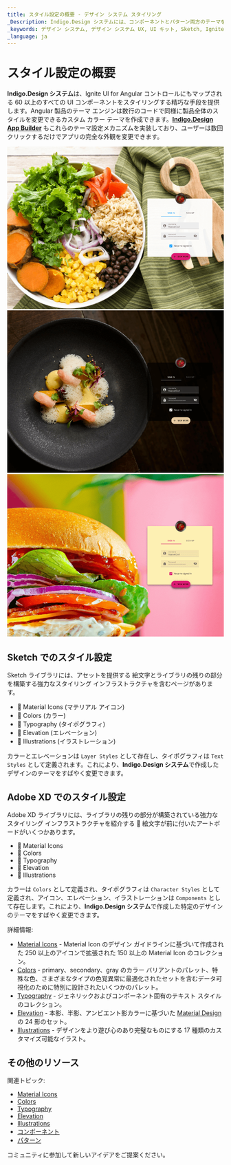 ```yaml
---
title: スタイル設定の概要 - デザイン システム スタイリング
_Description: Indigo.Design システムには、コンポーネントとパターン両方のテーマを定義するために必要な項目がすべて含まれます。
_keywords: デザイン システム, デザイン システム UX, UI キット, Sketch, Ignite UI for Angular, Sketch to Angular, Angular, Angular デザイン システム, Sketch からコードをエクスポート, Angular 用のデザイン キット, Sketch HTML, Sketch to HTML, Sketch UI キット
_language: ja
---
```


# スタイル設定の概要

**Indigo.Design システム**は、Ignite UI for Angular コントロールにもマップされる 60 以上のすべての UI コンポーネントをスタイリングする精巧な手段を提供します。Angular 製品のテーマ エンジンは数行のコードで同様に製品全体のスタイルを変更できるカスタム カラー テーマを作成できます。[**Indigo.Design App Builder**](../appbuilder/app-builder-overview.md) もこれらのテーマ設定メカニズムを実装しており、ユーザーは数回クリックするだけでアプリの完全な外観を変更できます。

<img class="responsive-img" src="../images/theme_overview_default.png" />

<img class="responsive-img" src="../images/theme_overview_dark.png" />

<img class="responsive-img" src="../images/theme_overview_vibrant.png" />

## Sketch でのスタイル設定

Sketch ライブラリには、アセットを提供する  絵文字とライブラリの残りの部分を構築する強力なスタイリング インフラストラクチャを含むページがあります。

- 🎨 Material Icons (マテリアル アイコン)
- 🎨 Colors (カラー)
- 🎨 Typography (タイポグラフィ)
- 🎨 Elevation (エレベーション)
- 🎨 Illustrations (イラストレーション)

カラーとエレベーションは `Layer Styles` として存在し、タイポグラフィは `Text Styles` として定義されます。これにより、**Indigo.Design システム**で作成したデザインのテーマをすばやく変更できます。

## Adobe XD でのスタイル設定

Adobe XD ライブラリには、ライブラリの残りの部分が構築されている強力なスタイリング インフラストラクチャを紹介する 🎨 絵文字が前に付いたアートボードがいくつかあります。

- 🎨 Material Icons
- 🎨 Colors
- 🎨 Typography
- 🎨 Elevation
- 🎨 Illustrations

カラーは `Colors` として定義され、タイポグラフィは `Character Styles` として定義され、アイコン、エレベーション、イラストレーションは `Components` として存在します。これにより、**Indigo.Design システム**で作成した特定のデザインのテーマをすばやく変更できます。

詳細情報:

- [Material Icons](material-icons.md) - Material Icon のデザイン ガイドラインに基づいて作成された 250 以上のアイコンで拡張された 150 以上の Material Icon のコレクション。
- [Colors](colors.md) - primary、secondary、gray のカラー バリアントのパレット、特殊な色、さまざまなタイプの色覚異常に最適化されたセットを含むデータ可視化のために特別に設計されたいくつかのパレット。 
- [Typography](typography.md) - ジェネリックおよびコンポーネント固有のテキスト スタイルのコレクション。
- [Elevation](elevation.md) - 本影、半影、アンビエント影カラーに基づいた [Material Design](https://material.io/design/environment/elevation.html) の 24 影のセット。
- [Illustrations](illustrations.md) - デザインをより遊び心のあり完璧なものにする 17 種類のカスタマイズ可能なイラスト。

## その他のリソース

関連トピック:

- [Material Icons](material-icons.md)
- [Colors](colors.md)
- [Typography](typography.md)
- [Elevation](elevation.md)
- [Illustrations](illustrations.md)
- [コンポーネント](../components/components-overview.md)
- [パターン](../patterns/patterns-overview.md)
  <div class="divider--half"></div>

コミュニティに参加して新しいアイデアをご提案ください。
